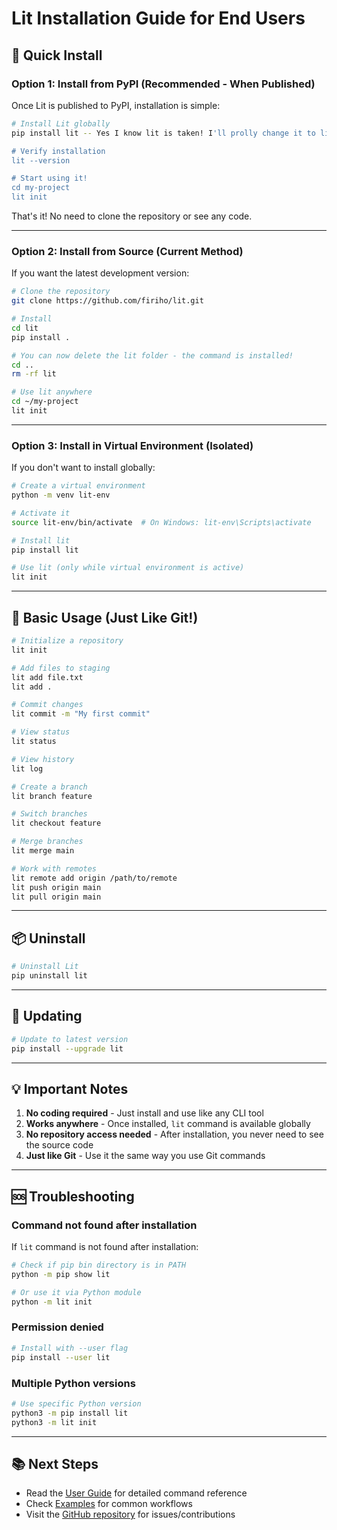 # Lit Installation Guide for End Users

## 🚀 Quick Install

### Option 1: Install from PyPI (Recommended - When Published)

Once Lit is published to PyPI, installation is simple:

```bash
# Install Lit globally
pip install lit -- Yes I know lit is taken! I'll prolly change it to lit-vcs

# Verify installation
lit --version

# Start using it!
cd my-project
lit init
```

That's it! No need to clone the repository or see any code.

---

### Option 2: Install from Source (Current Method)

If you want the latest development version:

```bash
# Clone the repository
git clone https://github.com/firiho/lit.git

# Install
cd lit
pip install .

# You can now delete the lit folder - the command is installed!
cd ..
rm -rf lit

# Use lit anywhere
cd ~/my-project
lit init
```

---

### Option 3: Install in Virtual Environment (Isolated)

If you don't want to install globally:

```bash
# Create a virtual environment
python -m venv lit-env

# Activate it
source lit-env/bin/activate  # On Windows: lit-env\Scripts\activate

# Install lit
pip install lit

# Use lit (only while virtual environment is active)
lit init
```

---

## 🎯 Basic Usage (Just Like Git!)

```bash
# Initialize a repository
lit init

# Add files to staging
lit add file.txt
lit add .

# Commit changes
lit commit -m "My first commit"

# View status
lit status

# View history
lit log

# Create a branch
lit branch feature

# Switch branches
lit checkout feature

# Merge branches
lit merge main

# Work with remotes
lit remote add origin /path/to/remote
lit push origin main
lit pull origin main
```

---

## 📦 Uninstall

```bash
# Uninstall Lit
pip uninstall lit
```

---

## 🔧 Updating

```bash
# Update to latest version
pip install --upgrade lit
```

---

## 💡 Important Notes

1. **No coding required** - Just install and use like any CLI tool
2. **Works anywhere** - Once installed, `lit` command is available globally
3. **No repository access needed** - After installation, you never need to see the source code
4. **Just like Git** - Use it the same way you use Git commands

---

## 🆘 Troubleshooting

### Command not found after installation

If `lit` command is not found after installation:

```bash
# Check if pip bin directory is in PATH
python -m pip show lit

# Or use it via Python module
python -m lit init
```

### Permission denied

```bash
# Install with --user flag
pip install --user lit
```

### Multiple Python versions

```bash
# Use specific Python version
python3 -m pip install lit
python3 -m lit init
```

---

## 📚 Next Steps

- Read the [User Guide](user_guide.md) for detailed command reference
- Check [Examples](examples/) for common workflows
- Visit the [GitHub repository](https://github.com/firiho/lit) for issues/contributions
